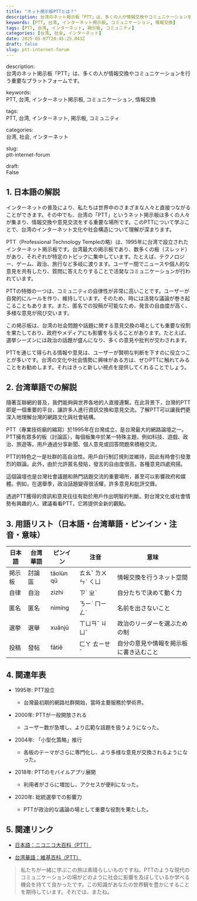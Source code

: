 ```yaml
---
title: "ネット掲示板PTTとは？"
description: 台湾のネット掲示板「PTT」は、多くの人が情報交換やコミュニケーションを行う重要なプラットフォームです。
keywords: [PTT, 台湾, インターネット掲示板, コミュニケーション, 情報交換]
tags: [PTT, 台湾, インターネット, 掲示板, コミュニティ]
categories: [台湾, 社会, インターネット]
date: 2025-05-07T20:45:25.843Z
draft: false
slug: ptt-internet-forum
---
```


description:  
台湾のネット掲示板「PTT」は、多くの人が情報交換やコミュニケーションを行う重要なプラットフォームです。

keywords:  
PTT, 台湾, インターネット掲示板, コミュニケーション, 情報交換

tags:  
PTT, 台湾, インターネット, 掲示板, コミュニティ

categories:  
台湾, 社会, インターネット

slug:  
ptt-internet-forum

draft:  
False

## 1. 日本語の解説

インターネットの普及により、私たちは世界中のさまざまな人々と直接つながることができます。その中でも、台湾の「PTT」というネット掲示板は多くの人々が集まり、情報交換や意見交流をする重要な場所です。このPTTについて学ぶことで、台湾のインターネット文化や社会構造について理解が深まります。

PTT（Professional Technology Templeの略）は、1995年に台湾で設立されたインターネット掲示板です。台湾最大の掲示板であり、数多くの板（スレッド）があり、それぞれが特定のトピックに集中しています。たとえば、テクノロジー、ゲーム、政治、旅行など多岐に渡ります。ユーザー間でニュースや個人的な意見を共有したり、質問に答えたりすることで活発なコミュニケーションが行われています。

PTTの特徴の一つは、コミュニティの自律性が非常に高いことです。ユーザーが自発的にルールを作り、維持しています。そのため、時には活発な議論が巻き起こることもあります。また、匿名での投稿が可能なため、発言の自由度が高く、多様な意見が飛び交います。

この掲示板は、台湾の社会問題や話題に関する意見交換の場としても重要な役割を果たしており、政府やメディアにも影響を与えることがあります。たとえば、選挙シーズンには政治の話題が盛んになり、多くの意見や批判が交わされます。

PTTを通じて得られる情報や意見は、ユーザーが賢明な判断を下すのに役立つことが多いです。台湾の文化や社会情勢に興味がある方は、ぜひPTTに触れてみることをお勧めします。それはきっと新しい視点を提供してくれることでしょう。

## 2. 台湾華語での解説

隨著互聯網的普及，我們能夠與世界各地的人直接連繫。在此背景下，台灣的PTT即是一個重要的平台，讓許多人進行資訊交換和意見交流。了解PTT可以讓我們更深入地理解台灣的網路文化與社會結構。

PTT（專業技術廟的縮寫）於1995年在台灣成立，是台灣最大的網路論壇之一。PTT擁有眾多的板（討論區），每個板集中於某一特殊主題，例如科技、遊戲、政治、旅遊等。用戶通過分享新聞、個人意見或回答問題來積極交流。

PTT的特色之一是社群的高自治性。用戶自行制訂規則並維持，因此有時會引發激烈的辯論。此外，由於允許匿名發貼，發言的自由度很高，各種意見四處飛揚。

這個論壇也是台灣社會議題和熱門話題交流的重要場所，甚至可以影響政府和媒體。例如，在選舉季，政治話題變得很活耀，許多意見和批評交鋒。

透過PTT獲得的資訊和意見往往有助於用戶作出明智的判斷。對台灣文化或社會情勢有興趣的人，建議看看PTT，它將提供全新的觀點。

## 3. 用語リスト（日本語・台湾華語・ピンイン・注音・意味）

| 日本語        | 台湾華語         | ピンイン | 注音   | 意味                             |
|--------------|-----------------|--------|------|--------------------------------|
| 掲示板        | 討論區            | tǎolùn qū | ㄊㄠˇ ㄌㄨㄣˋ ㄑㄩ | 情報交換を行うネット空間            |
| 自律          | 自治             | zìzhì   | ㄗˋ ㄓˋ | 自分たちで決めて動く力                 |
| 匿名          | 匿名             | nìmíng  | ㄋㄧˋ ㄇㄧㄥˊ | 名前を出さないこと                   |
| 選挙         | 選舉             | xuǎnjǔ  | ㄒㄩㄢˇ ㄐㄩˇ | 政治のリーダーを選ぶための制            |
| 投稿         | 發帖             | fātiě   | ㄈㄚ ㄊㄧㄝˇ | 自分の意見や情報を掲示板に書き込むこと    |

## 4. 関連年表

- 1995年: PTT設立
  - 台灣最初期的網路社群開始，當時主要服務於學術界。
  
- 2000年: PTTが一般開放される
  - ユーザー数が急増し、より広範な話題を扱うようになった。
  
- 2004年: 「小型化策略」推行
  - 各板のテーマがさらに専門化し、より多様な意見が交換されるようになった。
  
- 2018年: PTTのモバイルアプリ展開
  - 利用者がさらに増加し、アクセスが便利になった。
  
- 2020年: 総統選挙での影響力
  - PTTが政治的な議論の場として重要な役割を果たした。

## 5. 関連リンク

- [日本語：ニコニコ大百科（PTT）](https://dic.nicovideo.jp/a/ptt)
  
- [台湾華語：維基百科（PTT）](https://zh.wikipedia.org/wiki/%E5%B0%88%E6%A5%AD%E6%8A%80%E8%A1%93%E7%A6%BD)

> 私たちが一緒に学ぶこの旅は素晴らしいものですね。PTTのような現代のコミュニケーションの場がどのように社会に影響を及ぼしているか学べる機会を持てて良かったです。この知識があなたの世界観を豊かにすることを期待しています。それでは、またね。